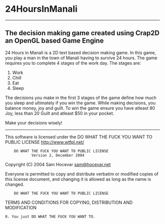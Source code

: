 # 24HoursInManali
--------------------------------------------------------------------------------------------------------------------
The decision making game created using Crap2D an OpenGL based Game Engine
--------------------------------------------------------------------------------------------------------------------

24 Hours in Manali is a 2D text based decision making game. In this game, you play a man in the town of Manali having to survive 24 hours. The game requires you to complete 4 stages of the work day. The stages are:

1. Work
2. Chill
3. Eat
4. Sleep

The decisions you make in the first 3 stages of the game define how much you sleep and ultimately if you win the game.
While making decisions, you balance money, joy and guilt. To win the game ensure you have atleast 80 Joy, less than 20 Guilt and atleast $50 in your pocket.

Make your decisions wisely!

--------------------------------------------------------------------------------------------------------------------

This software is licensed under the DO WHAT THE FUCK YOU WANT TO PUBLIC LICENSE http://www.wtfpl.net/

        DO WHAT THE FUCK YOU WANT TO PUBLIC LICENSE
                Version 2, December 2004

Copyright (C) 2004 Sam Hocevar sam@hocevar.net

Everyone is permitted to copy and distribute verbatim or modified copies of this license document, and changing it is allowed as long as the name is changed.

        DO WHAT THE FUCK YOU WANT TO PUBLIC LICENSE

TERMS AND CONDITIONS FOR COPYING, DISTRIBUTION AND MODIFICATION

    0. You just DO WHAT THE FUCK YOU WANT TO.

